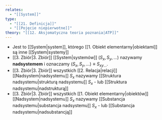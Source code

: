 ```yaml
---
relates:
  - "[[System]]"
type:
  - "[[21. Definicja]]"
  - "[[Pojęcie niepierwotne]]"
theory: "[[12. Aksjomatyczna teoria poznania|ATP]]"
---
```

- Jest to [[System|system]], którego [[1. Obiekt elementarny|obiektami]] są inne [[System|systemy]]
- [[3. Zbiór|3. Zbiór]] [[System|systemów]] $(S_{x}, S_{y}, \dots)$ nazywamy **nadsystemem** i oznaczamy $(S_{x}, S_{y}, \dots) \equiv S_{xy\dots}$.
- [[3. Zbiór|3. Zbiór]] wszystkich [[2. Relacja|relacji]] [[Nadsystem|nadsystemu]] $S_{x}$ nazywamy [[Struktura nadsystemu|strukturą nadsystemu]] $S_{x}$ - lub [[Struktura nadsystemu|nadstrukturą]]
- [[3. Zbiór|3. Zbiór]] wszystkich [[1. Obiekt elementarny|obiektów]] [[Nadsystem|nadsystemu]] $S_{x}$ nazywamy [[Substancja nadsystemu|substancja nadsystemu]] $S_{x}$ - lub [[Substancja nadsystemu|nadsubstancją]]
